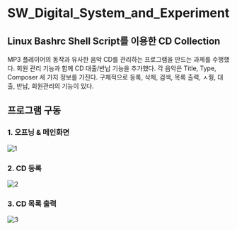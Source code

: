 # SW_Digital_System_and_Experiment

## Linux Bashrc Shell Script를 이용한 CD Collection

MP3 플레이어의 동작과 유사한 음악 CD를 관리하는 프로그램을 만드는 과제를 수행했다.
회원 관리 기능과 함께 CD 대출/반납 기능을 추가했다.
각 음악은 Title, Type, Composer 세 가지 정보를 가진다.
구체적으로 등록, 삭제, 검색, 목록 출력, ㅅ줭, 대출, 반납, 회원관리의 기능이 있다.

## 프로그램 구동
### 1. 오프닝 & 메인화면
![1](https://user-images.githubusercontent.com/58457978/100039209-1f256700-2e48-11eb-8228-a81530b6d303.png)

### 2. CD 등록
![2](https://user-images.githubusercontent.com/58457978/100039210-1fbdfd80-2e48-11eb-8339-70f6bfe435ac.png)

### 3. CD 목록 출력
![3](https://user-images.githubusercontent.com/58457978/100039204-1e8cd080-2e48-11eb-96cf-a24f0ed991bf.png)
